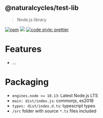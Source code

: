 ## @naturalcycles/test-lib

> Node.js library

[![npm](https://img.shields.io/npm/v/@naturalcycles/test-lib/latest.svg)](https://www.npmjs.com/package/@naturalcycles/test-lib)
[![](https://circleci.com/gh/NaturalCycles/test-lib.svg?style=shield&circle-token=123)](https://circleci.com/gh/NaturalCycles/test-lib)
[![code style: prettier](https://img.shields.io/badge/code_style-prettier-ff69b4.svg?style=flat-square)](https://github.com/prettier/prettier)

# Features

- ...

# Packaging

- `engines.node >= 10.13`: Latest Node.js LTS
- `main: dist/index.js`: commonjs, es2018
- `types: dist/index.d.ts`: typescript types
- `/src` folder with source `*.ts` files included

